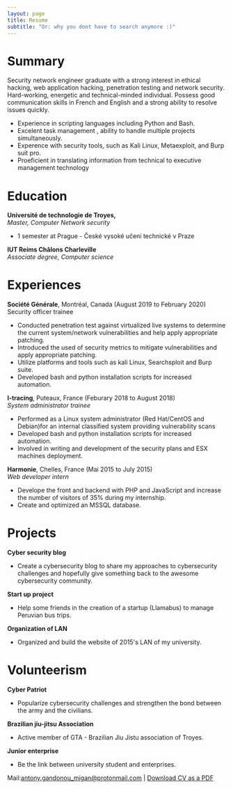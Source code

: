 ```yaml
---
layout: page
title: Resume
subtitle: "Or: why you dont have to search anymore :)"
---
```


# Summary

Security network engineer graduate with a strong interest in ethical hacking, web application hacking, penetration testing and network security. Hard-working, energetic and technical-minded individual. Possess good communication skills in French and English and a strong ability to resolve issues quickly.

- Experience in scripting languages including Python and Bash.
- Excelent task management , ability to handle multiple projects simultaneously.
- Experence with security tools, such as Kali Linux, Metaexploit, and Burp suit pro.
- Proeficient in translating information from technical to executive management technology

# Education

**Université de technologie de Troyes,**  
*Master, Computer Network security*
- 1 semester at Prague - České vysoké učení technické v Praze

**IUT Reims Châlons Charleville**  
*Associate degree, Computer science*

# Experiences

**Société Générale**, Montréal, Canada (August 2019 to February 2020)  
Security officer trainee

- Conducted penetration test against virtualized live systems to determine the current system/network vulnerabilities and help apply appropriate patching.
- Introduced the used of security metrics to mitigate vulnerabilities and apply appropriate patching.
- Utilize platforms and tools such as kali Linux, Searchsploit and Burp suite.
- Developed bash and python installation scripts for increased automation.

**I-tracing**, Puteaux, France (Feburary 2018 to August 2018)  
*System administrator trainee*

- Performed as a Linux system administrator (Red Hat/CentOS and Debian)for an internal classified system providing vulnerability scans
- Developed bash and python installation scripts for increased automation.
- Involved in writing and development of the security plans and ESX machines deployment.

**Harmonie**, Chelles, France (Mai 2015 to July 2015)  
*Web developer intern*

- Develope the front and backend with PHP and JavaScript and increase the number of visitors of 35% during my internship.
- Create and optimized an MSSQL database.

# Projects

**Cyber security blog**
- Create a cybersecurity blog to share my approaches to cybersecurity challenges and hopefully give something back to the awesome cybersecurity community.  

**Start up project**
- Help some friends in the creation of a startup (Llamabus) to manage Peruvian bus trips.  

**Organization of LAN**
- Organized and build the website of 2015's LAN of my university.

# Volunteerism

**Cyber Patriot**
- Popularize cybersecurity challenges and strengthen the bond between the army and the civilians.

**Brazilian jiu-jitsu Association**  
- Active member of GTA - Brazilian Jiu Jistu association of Troyes.

**Junior enterprise**
- Be the link between university student and enterprises.

Mail:[antony.gandonou_migan@protonmail.com](mailto:antony.gandonou_migan@protonmail.com) | [Download CV as a PDF](https://raw.githubusercontent.com/c00rni/c00rni.github.io/master/docs/CV-eng-antony_gandonou_migan.pdf)
